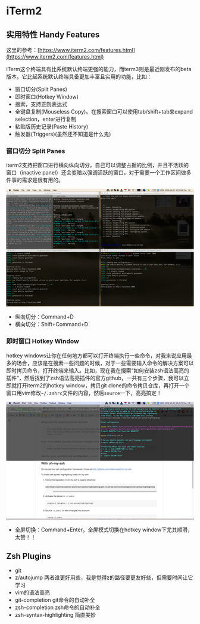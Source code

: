 # iTerm2

## 实用特性 Handy Features

这里的参考：[https://www.iterm2.com/features.html](https://www.iterm2.com/features.html)

iTerm这个终端具有比系统默认终端更强的能力，而term3则是最近刚发布的beta版本。它比起系统默认终端具备更加丰富且实用的功能，比如：
* 窗口切分(Split Panes)
* 即时窗口(Hotkey Window)
* 搜索，支持正则表达式
* 全键盘复制(Mouseless Copy)。在搜索窗口可以使用tab/shift+tab来expand selection，enter进行复制
* 粘贴版历史记录(Paste History)
* 触发器(Triggers)(虽然还不知道是什么鬼)

### 窗口切分 Split Panes
iterm2支持把窗口进行横向纵向切分，自己可以调整占据的比例，并且不活跃的窗口（inactive panel）还会变暗以强调活跃的窗口，对于需要一个工作区间做多件事的需求是很有用的。

![iTerm2-panes-split](./figures/iterm2-panes-split.png)

* 纵向切分：Command+D
* 横向切分：Shift+Command+D

### 即时窗口 Hotkey Window
hotkey windows让你在任何地方都可以打开终端执行一些命令，对我来说应用最多的场合，应该是在搜索一些问题的时候，对于一些需要输入命令的解决方案可以即时拷贝命令，打开终端来输入。比如，现在我在搜索“如何安装zsh语法高亮的插件”，然后找到了zsh语法高亮插件的官方github，一共有三个步骤，我可以立即就打开iterm2的hotkey window，拷贝git clone的命令拷贝仓库，再打开一个窗口用vim修改`~/.zshrc`文件的内容，然后`source`一下，高亮搞定！

![iTerms-hotkey-window](./figures/iterm2-hotkey-window.png)

* 全屏切换：Command+Enter。全屏模式切换在hotkey window下尤其顺滑，太赞！！

### 

## Zsh Plugins
* git
* z/autojump 两者谁更好用些，我是觉得z的路径要更友好些，但需要时间让它学习
* vim的语法高亮
* git-completion git命令的自动补全
* zsh-completion zsh命令的自动补全
* zsh-syntax-highlighting 简直美妙